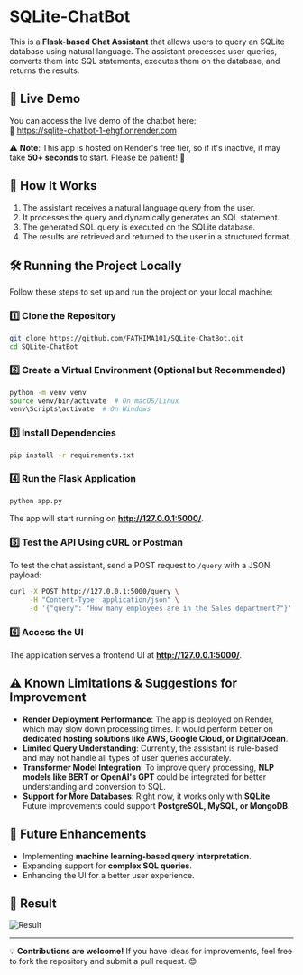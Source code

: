 # SQLite-ChatBot
This is a **Flask-based Chat Assistant** that allows users to query an SQLite database using natural language. The assistant processes user queries, converts them into SQL statements, executes them on the database, and returns the results.

## 🚀 Live Demo
You can access the live demo of the chatbot here:  
🔗 https://sqlite-chatbot-1-ehgf.onrender.com  

⚠️ **Note**: This app is hosted on Render's free tier, so if it's inactive, it may take **50+ seconds** to start. Please be patient! 🚀  


## 🚀 How It Works
1. The assistant receives a natural language query from the user.
2. It processes the query and dynamically generates an SQL statement.
3. The generated SQL query is executed on the SQLite database.
4. The results are retrieved and returned to the user in a structured format.

## 🛠️ Running the Project Locally
Follow these steps to set up and run the project on your local machine:

### 1️⃣ **Clone the Repository**
```bash
git clone https://github.com/FATHIMA101/SQLite-ChatBot.git
cd SQLite-ChatBot
```

### 2️⃣ **Create a Virtual Environment (Optional but Recommended)**
```bash
python -m venv venv
source venv/bin/activate  # On macOS/Linux
venv\Scripts\activate  # On Windows
```

### 3️⃣ **Install Dependencies**
```bash
pip install -r requirements.txt
```

### 4️⃣ **Run the Flask Application**
```bash
python app.py
```
The app will start running on **http://127.0.0.1:5000/**.

### 5️⃣ **Test the API Using cURL or Postman**
To test the chat assistant, send a POST request to `/query` with a JSON payload:
```bash
curl -X POST http://127.0.0.1:5000/query \
     -H "Content-Type: application/json" \
     -d '{"query": "How many employees are in the Sales department?"}'
```

### 6️⃣ **Access the UI**
The application serves a frontend UI at **http://127.0.0.1:5000/**.

## ⚠️ Known Limitations & Suggestions for Improvement

- **Render Deployment Performance**: The app is deployed on Render, which may slow down processing times. It would perform better on **dedicated hosting solutions like AWS, Google Cloud, or DigitalOcean**.
- **Limited Query Understanding**: Currently, the assistant is rule-based and may not handle all types of user queries accurately.
- **Transformer Model Integration**: To improve query processing, **NLP models like BERT or OpenAI's GPT** could be integrated for better understanding and conversion to SQL.
- **Support for More Databases**: Right now, it works only with **SQLite**. Future improvements could support **PostgreSQL, MySQL, or MongoDB**.

## 📌 Future Enhancements
- Implementing **machine learning-based query interpretation**.
- Expanding support for **complex SQL queries**.
- Enhancing the UI for a better user experience.

## 📌 Result
![Result](https://github.com/user-attachments/assets/652bc26d-c33b-470f-93ca-2ef373e16706)

---

💡 **Contributions are welcome!** If you have ideas for improvements, feel free to fork the repository and submit a pull request. 😊


